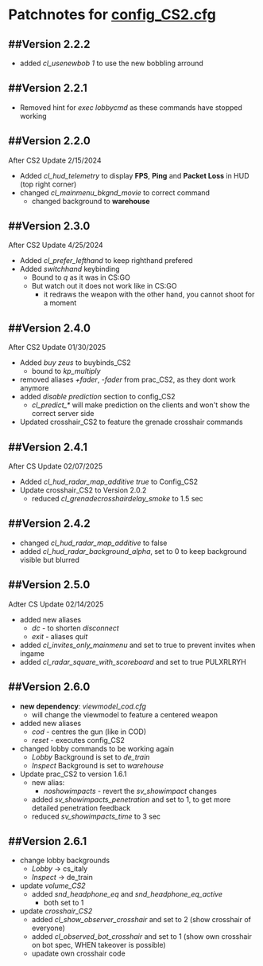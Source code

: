 # Patchnotes for [config_CS2.cfg](https://github.com/julis99/CS_Config/blob/main/CS2/config_CS2.cfg)

## ##Version 2.2.2

- added *cl_usenewbob 1* to use the new bobbling arround

## ##Version 2.2.1

- Removed hint for *exec lobbycmd* as these commands have stopped working

## ##Version 2.2.0

After CS2 Update 2/15/2024

- Added *cl_hud_telemetry* to display **FPS**, **Ping** and **Packet Loss** in HUD (top right corner)
- changed *cl_mainmenu_bkgnd_movie* to correct command
  - changed background to **warehouse**

## ##Version 2.3.0

After CS2 Update 4/25/2024

- Added *cl_prefer_lefthand* to keep righthand prefered
- Added *switchhand* keybinding
  - Bound to *q* as it was in CS:GO
  - But watch out it does not work like in CS:GO
    - it redraws the weapon with the other hand, you cannot shoot for a moment

## ##Version 2.4.0

After CS2 Update 01/30/2025

- Added *buy zeus* to buybinds_CS2
  - bound to *kp_multiply*
- removed aliases *+fader*, *-fader* from prac_CS2, as they dont work anymore
- added *disable prediction* section to config_CS2
  - *cl_predict_\** will make prediction on the clients and won't show the correct server side
- Updated crosshair_CS2 to feature the grenade crosshair commands

## ##Version 2.4.1

After CS Update 02/07/2025

- Added *cl_hud_radar_map_additive true* to Config_CS2
- Update crosshair_CS2 to Version 2.0.2
  - reduced *cl_grenadecrosshairdelay_smoke* to 1.5 sec

## ##Version 2.4.2

- changed *cl_hud_radar_map_additive* to false
- added *cl_hud_radar_background_alpha*, set to 0 to keep background visible but blurred

## ##Version 2.5.0

Adter CS Update 02/14/2025

- added new aliases
  - *dc*   - to shorten *disconnect*
  - *exit* - aliases *quit*
- added *cl_invites_only_mainmenu* and set to true to prevent invites when ingame
- added *cl_radar_square_with_scoreboard* and set to true
PULXRLRYH

## ##Version 2.6.0

- **new dependency**: *viewmodel_cod.cfg*
  - will change the viewmodel to feature a centered weapon
- added new aliases
  - *cod*   - centres the gun (like in COD)
  - *reset* - executes config_CS2
- changed lobby commands to be working again
  - *Lobby* Background is set to *de_train*
  - *Inspect* Background is set to *warehouse*
- Update prac_CS2 to version 1.6.1
  - new alias:
    - *noshowimpacts* - revert the *sv_showimpact* changes
  - added *sv_showimpacts_penetration* and set to 1,
  to get more detailed penetration feedback
  - reduced *sv_showimpacts_time* to 3 sec

## ##Version 2.6.1
- change lobby backgrounds
  - *Lobby* -> cs_italy
  - *Inspect* -> de_train
- update *volume_CS2*
  - added *snd_headphone_eq* and *snd_headphone_eq_active*
    - both set to 1
- update *crosshair_CS2*
  - added *cl_show_observer_crosshair* and set to 2 (show crosshair of everyone)
  - added *cl_observed_bot_crosshair* and set to 1 (show own crosshair on bot spec, WHEN takeover is possible)
  - upadate own crosshair code